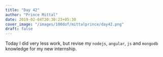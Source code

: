 ```yaml
---
title: "Day 42"
author: "Prince Mittal"
date: 2019-02-04T20:30:23+05:30
cover_image: "/images/100dof/mittalprince/day42.png"
draft: false
---
```


Today I did very less work, but revise my `nodejs`, `angular`, `js` and `mongodb` knowledge for my new internship.